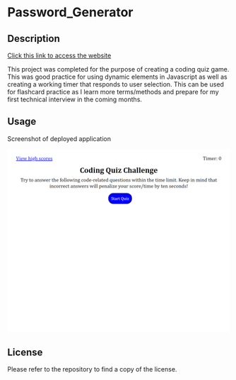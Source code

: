 # Password_Generator

## Description

[Click this link to access the website](https://greg-pfeifer.github.io/coding_quiz_game/)

This project was completed for the purpose of creating a coding quiz game. This was good practice for using dynamic elements in Javascript as well as creating a working timer that responds to user selection. This can be used for flashcard practice as I learn more terms/methods and prepare for my first technical interview in the coming months. 

## Usage

Screenshot of deployed application

![Deployed application screenshot](assets/screenshot_coding_quiz_game_.png)

## License

Please refer to the repository to find a copy of the license.